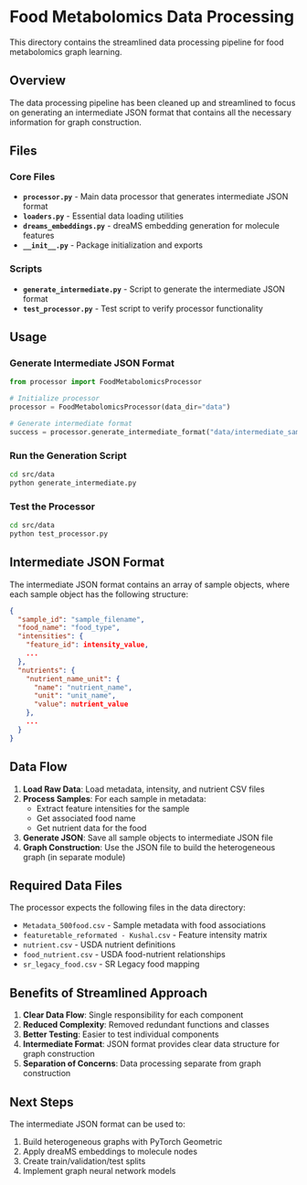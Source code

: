 # Food Metabolomics Data Processing

This directory contains the streamlined data processing pipeline for food metabolomics graph learning.

## Overview

The data processing pipeline has been cleaned up and streamlined to focus on generating an intermediate JSON format that contains all the necessary information for graph construction.

## Files

### Core Files

- **`processor.py`** - Main data processor that generates intermediate JSON format
- **`loaders.py`** - Essential data loading utilities
- **`dreams_embeddings.py`** - dreaMS embedding generation for molecule features
- **`__init__.py`** - Package initialization and exports

### Scripts

- **`generate_intermediate.py`** - Script to generate the intermediate JSON format
- **`test_processor.py`** - Test script to verify processor functionality

## Usage

### Generate Intermediate JSON Format

```python
from processor import FoodMetabolomicsProcessor

# Initialize processor
processor = FoodMetabolomicsProcessor(data_dir="data")

# Generate intermediate format
success = processor.generate_intermediate_format("data/intermediate_samples.json")
```

### Run the Generation Script

```bash
cd src/data
python generate_intermediate.py
```

### Test the Processor

```bash
cd src/data
python test_processor.py
```

## Intermediate JSON Format

The intermediate JSON format contains an array of sample objects, where each sample object has the following structure:

```json
{
  "sample_id": "sample_filename",
  "food_name": "food_type",
  "intensities": {
    "feature_id": intensity_value,
    ...
  },
  "nutrients": {
    "nutrient_name_unit": {
      "name": "nutrient_name",
      "unit": "unit_name", 
      "value": nutrient_value
    },
    ...
  }
}
```

## Data Flow

1. **Load Raw Data**: Load metadata, intensity, and nutrient CSV files
2. **Process Samples**: For each sample in metadata:
   - Extract feature intensities for the sample
   - Get associated food name
   - Get nutrient data for the food
3. **Generate JSON**: Save all sample objects to intermediate JSON file
4. **Graph Construction**: Use the JSON file to build the heterogeneous graph (in separate module)

## Required Data Files

The processor expects the following files in the data directory:

- `Metadata_500food.csv` - Sample metadata with food associations
- `featuretable_reformated - Kushal.csv` - Feature intensity matrix
- `nutrient.csv` - USDA nutrient definitions
- `food_nutrient.csv` - USDA food-nutrient relationships
- `sr_legacy_food.csv` - SR Legacy food mapping

## Benefits of Streamlined Approach

1. **Clear Data Flow**: Single responsibility for each component
2. **Reduced Complexity**: Removed redundant functions and classes
3. **Better Testing**: Easier to test individual components
4. **Intermediate Format**: JSON format provides clear data structure for graph construction
5. **Separation of Concerns**: Data processing separate from graph construction

## Next Steps

The intermediate JSON format can be used to:
1. Build heterogeneous graphs with PyTorch Geometric
2. Apply dreaMS embeddings to molecule nodes
3. Create train/validation/test splits
4. Implement graph neural network models 